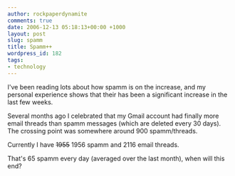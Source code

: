 ```yaml
---
author: rockpaperdynamite
comments: true
date: 2006-12-13 05:18:13+00:00 +1000
layout: post
slug: spamm
title: Spamm++
wordpress_id: 182
tags:
- technology
---
```


I've been reading lots about how spamm is on the increase, and my personal experience shows that their has been a significant increase in the last few weeks.

Several months ago I celebrated that my Gmail account had finally more email threads than spamm messages (which are deleted every 30 days). The crossing point was somewhere around 900 spamm/threads.

Currently I have <strike>1955</strike> 1956 spamm and 2116 email threads.

That's 65 spamm every day (averaged over the last month), when will this end?

